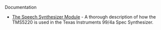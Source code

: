 

Documentation

* [The Speech Synthesizer Module](https://www.unige.ch/medecine/nouspikel/ti99/speech.htm) - A thorough description of how the TMS5220 is used in the Texas Instruments 99/4a Spec Synthesizer.